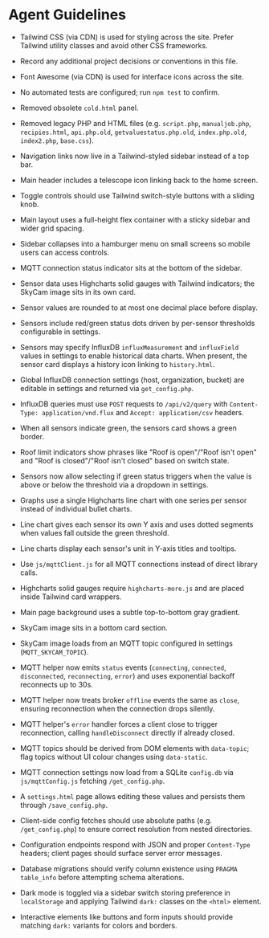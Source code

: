 # Agent Guidelines

- Tailwind CSS (via CDN) is used for styling across the site. Prefer Tailwind utility classes and avoid other CSS frameworks.
- Record any additional project decisions or conventions in this file.
- Font Awesome (via CDN) is used for interface icons across the site.
- No automated tests are configured; run `npm test` to confirm.
- Removed obsolete `cold.html` panel.
- Removed legacy PHP and HTML files (e.g. `script.php`, `manualjob.php`, `recipies.html`, `api.php.old`, `getvaluestatus.php.old`, `index.php.old`, `index2.php`, `base.css`).
- Navigation links now live in a Tailwind-styled sidebar instead of a top bar.
- Main header includes a telescope icon linking back to the home screen.
- Toggle controls should use Tailwind switch-style buttons with a sliding knob.
- Main layout uses a full-height flex container with a sticky sidebar and wider grid spacing.

- Sidebar collapses into a hamburger menu on small screens so mobile users can access controls.
- MQTT connection status indicator sits at the bottom of the sidebar.

- Sensor data uses Highcharts solid gauges with Tailwind indicators; the SkyCam image sits in its own card.
- Sensor values are rounded to at most one decimal place before display.

- Sensors include red/green status dots driven by per-sensor thresholds configurable in settings.

- Sensors may specify InfluxDB `influxMeasurement` and `influxField` values in settings to enable historical data charts. When present, the sensor card displays a history icon linking to `history.html`.
- Global InfluxDB connection settings (host, organization, bucket) are editable in settings and returned via `get_config.php`.
- InfluxDB queries must use `POST` requests to `/api/v2/query` with `Content-Type: application/vnd.flux` and `Accept: application/csv` headers.

- When all sensors indicate green, the sensors card shows a green border.

- Roof limit indicators show phrases like "Roof is open"/"Roof isn't open" and "Roof is closed"/"Roof isn't closed" based on switch state.

- Sensors now allow selecting if green status triggers when the value is above or below the threshold via a dropdown in settings.
- Graphs use a single Highcharts line chart with one series per sensor instead of individual bullet charts.
- Line chart gives each sensor its own Y axis and uses dotted segments when values fall outside the green threshold.
- Line charts display each sensor's unit in Y-axis titles and tooltips.

- Use `js/mqttClient.js` for all MQTT connections instead of direct library calls.
- Highcharts solid gauges require `highcharts-more.js` and are placed inside Tailwind card wrappers.
- Main page background uses a subtle top-to-bottom gray gradient.

- SkyCam image sits in a bottom card section.
- SkyCam image loads from an MQTT topic configured in settings (`MQTT_SKYCAM_TOPIC`).
- MQTT helper now emits `status` events (`connecting`, `connected`, `disconnected`, `reconnecting`, `error`) and uses exponential backoff reconnects up to 30s.
- MQTT helper now treats broker `offline` events the same as `close`, ensuring reconnection when the connection drops silently.
- MQTT helper's `error` handler forces a client close to trigger reconnection, calling `handleDisconnect` directly if already closed.
- MQTT topics should be derived from DOM elements with `data-topic`; flag topics without UI colour changes using `data-static`.
- MQTT connection settings now load from a SQLite `config.db` via `js/mqttConfig.js` fetching `/get_config.php`.
- A `settings.html` page allows editing these values and persists them through `/save_config.php`.
- Client-side config fetches should use absolute paths (e.g. `/get_config.php`) to ensure correct resolution from nested directories.

- Configuration endpoints respond with JSON and proper `Content-Type` headers; client pages should surface server error messages.
- Database migrations should verify column existence using `PRAGMA table_info` before attempting schema alterations.

- Dark mode is toggled via a sidebar switch storing preference in `localStorage` and applying Tailwind `dark:` classes on the `<html>` element.
- Interactive elements like buttons and form inputs should provide matching `dark:` variants for colors and borders.
